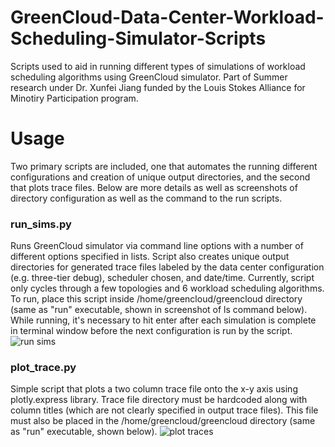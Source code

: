 # GreenCloud-Data-Center-Workload-Scheduling-Simulator-Scripts
Scripts used to aid in running different types of simulations of workload scheduling algorithms using GreenCloud simulator. Part of Summer research under Dr. Xunfei Jiang funded by the Louis Stokes Alliance for Minotiry Participation program.

# Usage
Two primary scripts are included, one that automates the running different configurations and creation of unique output directories, and the second that plots trace files. Below are more details as well as screenshots of directory configuration as well as the command to the run scripts.


### run_sims.py
Runs GreenCloud simulator via command line options with a number of different options specified in lists. Script also creates unique output directories for generated trace files labeled by the data center configuration (e.g. three-tier debug), scheduler chosen, and date/time. Currently, script only cycles through a few topologies and 6 workload scheduling algorithms. To run, place this script inside /home/greencloud/greencloud directory (same as "run" executable, shown in screenshot of ls command below). While running, it's necessary to hit enter after each simulation is complete in terminal window before the next configuration is run by the script.
![run sims](https://user-images.githubusercontent.com/20344260/136677369-cc5ea3fc-dbb4-40f2-8d72-a1e1d26eb24c.png)

### plot_trace.py
Simple script that plots a two column trace file onto the x-y axis using plotly.express library. Trace file directory must be hardcoded along with column titles (which are not clearly specified in output trace files). This file must also be placed in the /home/greencloud/greencloud directory (same as "run" executable, shown below).
![plot traces](https://user-images.githubusercontent.com/20344260/136677373-32acd97c-0c5d-4329-8794-5601ccc95a09.png)
